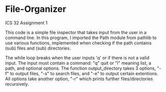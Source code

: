 # File-Organizer
ICS 32 Assignment 1

This code is a simple file inspector that takes input from the user in a command line. In this program, I imported the Path module from pathlib to use various functions, implemented when checking if the path contains (sub) files and (sub) directories. 

The while loop breaks when the user inputs 'q' or if there is not a valid input. The input must contain a command: "q" quit or "l" meaning list, a path, and optional options. The function output_directory takes 3 options, "-f" to output files, "-s" to search files, and "-e" to output certain extentions. All options take another option, "-r" which prints further files/directories recursively.